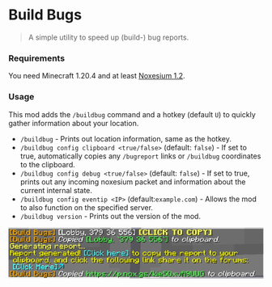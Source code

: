 # Build Bugs
> A simple utility to speed up (build-) bug reports.

### Requirements
You need Minecraft 1.20.4 and at least [Noxesium 1.2](https://modrinth.com/mod/noxesium/version/1.2.0). 

### Usage

This mod adds the ``/buildbug`` command and a hotkey (default ``U``) to quickly gather information about your location.

- ``/buildbug`` - Prints out location information, same as the hotkey.
- ``/buildbug config clipboard <true/false>`` (default: ``false``) - If set to true, automatically copies any ``/bugreport`` links or ``/buildbug`` coordinates to the clipboard.
- ``/buildbug config debug <true/false>`` (default: ``false``) - If set to true, prints out any incoming noxesium packet and information about the current internal state.
- ``/buildbug config eventip <IP>`` (default:``example.com``) - Allows the mod to also function on the specified server.
- ``/buildbug version`` - Prints out the version of the mod.

![](images/example.png)
